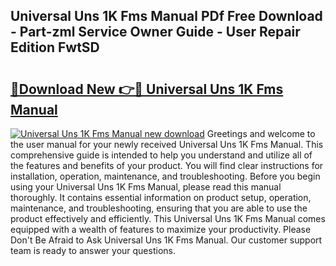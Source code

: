 ## Universal Uns 1K Fms Manual PDf Free Download - Part-zml Service Owner Guide - User Repair Edition FwtSD

# <h2><a href="http://bc73450.oget.top/?id=Universal+Uns+1K+Fms+Manual">🔗Download New 👉🔴 Universal Uns 1K Fms Manual</a></h2>

[![Universal Uns 1K Fms Manual new download](https://i.imgur.com/5g1atiW.png)](http://bc73450.oget.top/?id=Universal+Uns+1K+Fms+Manual)
Greetings and welcome to the user manual for your newly received Universal Uns 1K Fms Manual. This comprehensive guide is intended to help you understand and utilize all of the features and benefits of your product. You will find clear instructions for installation, operation, maintenance, and troubleshooting. Before you begin using your Universal Uns 1K Fms Manual, please read this manual thoroughly. It contains essential information on product setup, operation, maintenance, and troubleshooting, ensuring that you are able to use the product effectively and efficiently. This Universal Uns 1K Fms Manual comes equipped with a wealth of features to maximize your productivity. Please Don't Be Afraid to Ask Universal Uns 1K Fms Manual. Our customer support team is ready to answer your questions.
